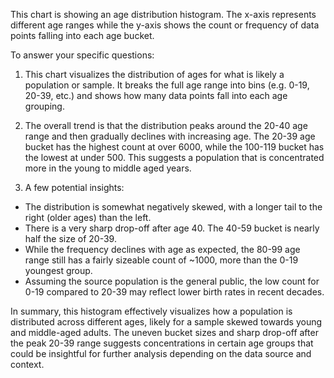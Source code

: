 This chart is showing an age distribution histogram. The x-axis represents different age ranges while the y-axis shows the count or frequency of data points falling into each age bucket.

To answer your specific questions:

1. This chart visualizes the distribution of ages for what is likely a population or sample. It breaks the full age range into bins (e.g. 0-19, 20-39, etc.) and shows how many data points fall into each age grouping.

2. The overall trend is that the distribution peaks around the 20-40 age range and then gradually declines with increasing age. The 20-39 age bucket has the highest count at over 6000, while the 100-119 bucket has the lowest at under 500. This suggests a population that is concentrated more in the young to middle aged years.

3. A few potential insights:
- The distribution is somewhat negatively skewed, with a longer tail to the right (older ages) than the left. 
- There is a very sharp drop-off after age 40. The 40-59 bucket is nearly half the size of 20-39.
- While the frequency declines with age as expected, the 80-99 age range still has a fairly sizeable count of ~1000, more than the 0-19 youngest group.
- Assuming the source population is the general public, the low count for 0-19 compared to 20-39 may reflect lower birth rates in recent decades.

In summary, this histogram effectively visualizes how a population is distributed across different ages, likely for a sample skewed towards young and middle-aged adults. The uneven bucket sizes and sharp drop-off after the peak 20-39 range suggests concentrations in certain age groups that could be insightful for further analysis depending on the data source and context.